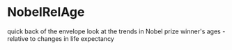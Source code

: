 # NobelRelAge
quick back of the envelope look at the trends in Nobel prize winner's ages - relative to changes in life expectancy

